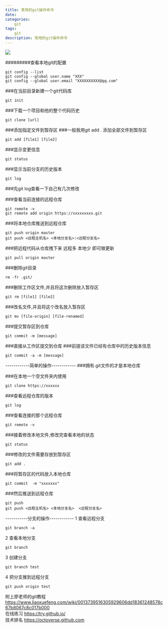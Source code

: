 ```yaml
---
title: 常用的git操作命令
date: 
categories: 
    git
tags: 
    git
description: 常用的git操作命令
---
```


<p class="description"></p>

<meta name="referrer" content="no-referrer" />

<img src="http://blog-mamba.oss-cn-beijing.aliyuncs.com/git/title.png">

<!-- more -->

#########查看本地git的配置  
```
git config --list
git config --global user.name "XXX"
git config --global user.email "XXXXXXXXXX@qq.com"
```


###在当前目录新建一个git代码库
```
git init
```


###下载一个项目和他的整个代码历史
```
git clone [url]
```


###添加指定文件到暂存区
###一般我用git add . 添加全部文件到暂存区
```
git add [file1] [file2]
```


###显示变更信息
```
git status
```


###显示当前分支的历史版本
```
git log
```


###先git log查看一下自己有几次修改

###查看当前连接的远程仓库
```
git remote -v 
git remote add origin https://xxxxxxxxx.git
```


###将本地仓库推送到远程仓库
```
git push origin master 
git push <远程主机名> <本地分支名>:<远程分支名>
```




###把远程代码从仓库拽下来  远程多 本地少 即可做更新
```
git pull origin master
```



###删除git目录
```
rm -fr .git/
```


###删除工作区文件,并且将这次删除放入暂存区
```
git rm [file1] [file2]
```


###改名文件,并且将这个改名放入暂存区
```
git mv [file-origin] [file-renamed]
```


###提交暂存区到仓库
```
git commit -m [message]
```


###直接从工作区提交到仓库
###前提该文件已经有仓库中的历史版本信息
```
git commit -a -m [message]
```





------------简单的操作------------
###拥有.git文件的才是本地仓库

###在本地一个空文件夹内使用
```
git clone https://xxxxxx
```


###查看远程仓库的版本
```
git log 
```


###查看连接的那个远程仓库
```
git remote -v
```


###接着修改本地文件,修改完查看本地的状态
```
git status
```


###修改的文件需要存放到暂存区
```
git add .
```


###将暂存区的代码放入本地仓库
```
git commit  -m "xxxxxxx"
```


###然后推送到远程仓库
```
git push
git push <远程主机名> <本地分支名>  <远程分支名>
```


-----------分支的操作------------
1 查看远程分支
```
git branch -a
```

2 查看本地分支
```
git branch
```

3 创建分支
```
git branch test
```


4 把分支推到远程分支 

```
git push origin test
```



附上廖老师的git教程 https://www.liaoxuefeng.com/wiki/0013739516305929606dd18361248578c67b8067c8c017b000  
在线练习 https://try.github.io/  
技术排名 https://octoverse.github.com
